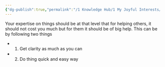 ```yaml
---
{"dg-publish":true,"permalink":"/1 Knowledge Hub/1 My Joyful Interests/Self-Help Phycology/Notions I derirved/Helping Others/","noteIcon":""}
---
```


Your expertise on things should be at that level that for helping others, it should not cost you much but for them it should be of big help. This can be by following two things

- 1. Get clarity as much as you can
- 2. Do thing quick and easy way